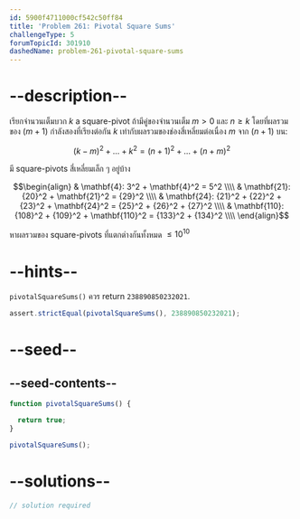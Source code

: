 ```yaml
---
id: 5900f4711000cf542c50ff84
title: 'Problem 261: Pivotal Square Sums'
challengeType: 5
forumTopicId: 301910
dashedName: problem-261-pivotal-square-sums
---
```


# --description--

เรียกจำนวนเต็มบวก $k$ a square-pivot ถ้ามีคู่ของจำนวนเต็ม $m > 0$ และ $n ≥ k$ โดยที่ผลรวมของ ($m + 1$) กำลังสองที่เรียงต่อกัน $k$ เท่ากับผลรวมของช่องสี่เหลี่ยมต่อเนื่อง $m$ จาก ($n + 1$) บน:

$${(k - m)}^2 + \ldots + k^2 = {(n + 1)}^2 + \ldots + {(n + m)}^2$$

มี square-pivots สี่เหลี่ยมเล็ก ๆ อยู่บ้าง

$$\begin{align}
  & \mathbf{4}: 3^2 + \mathbf{4}^2 = 5^2 \\\\
  & \mathbf{21}: {20}^2 + \mathbf{21}^2 = {29}^2 \\\\
  & \mathbf{24}: {21}^2 + {22}^2 + {23}^2 + \mathbf{24}^2 = {25}^2 + {26}^2 + {27}^2 \\\\
  & \mathbf{110}: {108}^2 + {109}^2 + \mathbf{110}^2 = {133}^2 + {134}^2 \\\\
\end{align}$$

หาผลรวมของ square-pivots ที่แตกต่างกันทั้งหมด $≤ {10}^{10}$

# --hints--

`pivotalSquareSums()` ควร return `238890850232021`.

```js
assert.strictEqual(pivotalSquareSums(), 238890850232021);
```

# --seed--

## --seed-contents--

```js
function pivotalSquareSums() {

  return true;
}

pivotalSquareSums();
```

# --solutions--

```js
// solution required
```
